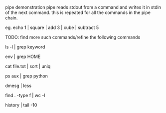 pipe demonstration
pipe reads stdout from a command and writes it in stdin of the next command. this is repeated for all the commands in the pipe chain.

eg.
echo 1 | square | add 3 | cube | subtract 5

TODO: find more such commands/refine the following commands

ls -l | grep keyword

env | grep HOME

cat file.txt | sort | uniq

ps aux | grep python

dmesg | less

find . -type f | wc -l

history | tail -10
